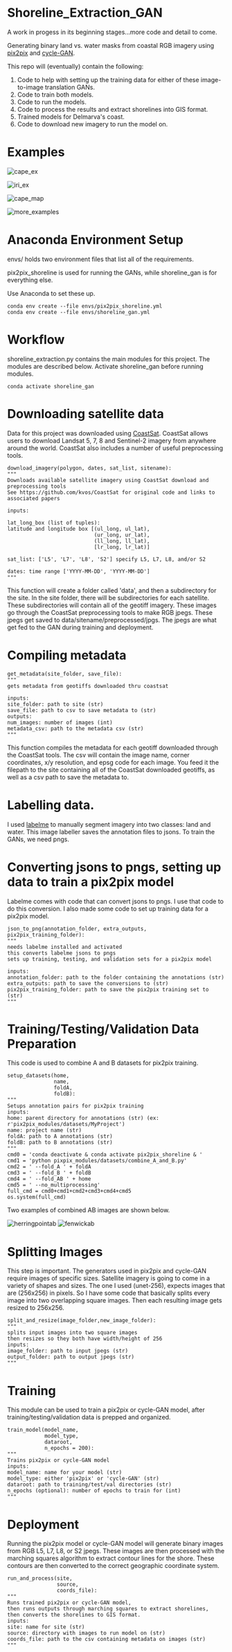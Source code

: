 # Shoreline_Extraction_GAN

A work in progess in its beginning stages...more code and detail to come.

Generating binary land vs. water masks from coastal RGB imagery using [pix2pix](https://github.com/junyanz/pytorch-CycleGAN-and-pix2pix) and [cycle-GAN](https://github.com/junyanz/pytorch-CycleGAN-and-pix2pix).

This repo will (eventually) contain the following:
1. Code to help with setting up the training data for either of these image-to-image translation GANs.
2. Code to train both models.
3. Code to run the models.
4. Code to process the results and extract shorelines into GIS format.
5. Trained models for Delmarva's coast.
6. Code to download new imagery to run the model on.

# Examples

![cape_ex](/images/capehenlopen_ex.png)

![iri_ex](/images/iri_example.png)

![cape_map](/images/capeHenlopen_length_years.png)

![more_examples](/images/input_output_shoreline.png)

# Anaconda Environment Setup

envs/ holds two environment files that list all of the requirements.

pix2pix_shoreline is used for running the GANs, while shoreline_gan is for everything else.

Use Anaconda to set these up.
    
    conda env create --file envs/pix2pix_shoreline.yml
    conda env create --file envs/shoreline_gan.yml

# Workflow

shoreline_extraction.py contains the main modules for this project. The modules are described below.
Activate shoreline_gan before running modules.

    conda activate shoreline_gan

# Downloading satellite data

Data for this project was downloaded using [CoastSat](https://github.com/kvos/CoastSat).
CoastSat allows users to download Landsat 5, 7, 8 and Sentinel-2 imagery from anywhere around the world.
CoastSat also includes a number of useful preprocessing tools.

    download_imagery(polygon, dates, sat_list, sitename):
    """
    Downloads available satellite imagery using CoastSat download and preprocessing tools
    See https://github.com/kvos/CoastSat for original code and links to associated papers
    
    inputs:
    
    lat_long_box (list of tuples):
    latitude and longitude box [(ul_long, ul_lat),
                                (ur_long, ur_lat),
                                (ll_long, ll_lat),
                                [lr_long, lr_lat)]
                                
    sat_list: ['L5', 'L7', 'L8', 'S2'] specify L5, L7, L8, and/or S2
    
    dates: time range ['YYYY-MM-DD', 'YYYY-MM-DD']
    """

This function will create a folder called 'data', and then a subdirectory for the site. 
In the site folder, there will be subdirectories for each satellite.
These subdirectories will contain all of the geotiff imagery.
These images go through the CoastSat preprocessing tools to make RGB jpegs.
These jpegs get saved to data/sitename/preprocessed/jpgs.
The jpegs are what get fed to the GAN during training and deployment.

# Compiling metadata

    get_metadata(site_folder, save_file):
    """
    gets metadata from geotiffs downloaded thru coastsat

    inputs:
    site_folder: path to site (str)
    save_file: path to csv to save metadata to (str)
    outputs:
    num_images: number of images (int)
    metadata_csv: path to the metadata csv (str)
    """
This function compiles the metadata for each geotiff downloaded through the CoastSat tools.
The csv will contain the image name, corner coordinates, x/y resolution, and epsg code for each image.
You feed it the filepath to the site containing all of the CoastSat downloaded geotiffs, as well as a csv path to save the metadata to.

# Labelling data.

I used [labelme](https://github.com/wkentaro/labelme) to manually segment imagery into two classes: land and water.
This image labeller saves the annotation files to jsons. To train the GANs, we need pngs.

# Converting jsons to pngs, setting up data to train a pix2pix model

Labelme comes with code that can convert jsons to pngs. I use that code to do this conversion.
I also made some code to set up training data for a pix2pix model.

    json_to_png(annotation_folder, extra_outputs, pix2pix_training_folder):
    """
    needs labelme installed and activated
    this converts labelme jsons to pngs
    sets up training, testing, and validation sets for a pix2pix model

    inputs: 
    annotation_folder: path to the folder containing the annotations (str)
    extra_outputs: path to save the conversions to (str)
    pix2pix_training_folder: path to save the pix2pix training set to (str)
    """

# Training/Testing/Validation Data Preparation

This code is used to combine A and B datasets for pix2pix training.

    setup_datasets(home,
                   name,
                   foldA,
                   foldB):
    """
    Setups annotation pairs for pix2pix training
    inputs:
    home: parent directory for annotations (str) (ex: r'pix2pix_modules/datasets/MyProject')
    name: project name (str)
    foldA: path to A annotations (str)
    foldB: path to B annotations (str)
    """
    cmd0 = 'conda deactivate & conda activate pix2pix_shoreline & '
    cmd1 = 'python pixpix_modules/datasets/combine_A_and_B.py'
    cmd2 = ' --fold_A ' + foldA
    cmd3 = ' --fold_B ' + foldB
    cmd4 = ' --fold_AB ' + home
    cmd5 = ' --no_multiprocessing'
    full_cmd = cmd0+cmd1+cmd2+cmd3+cmd4+cmd5
    os.system(full_cmd)

Two examples of combined AB images are shown below.

![herringpointab](/images/herringptab.jpeg)
![fenwickab](/images/fenwickab.jpeg)


# Splitting Images

This step is important. The generators used in pix2pix and cycle-GAN require images of specific sizes. 
Satellite imagery is going to come in a variety of shapes and sizes.
The one I used (unet-256), expects images that are (256x256) in pixels.
So I have some code that basically splits every image into two overlapping square images.
Then each resulting image gets resized to 256x256.

    split_and_resize(image_folder,new_image_folder):
    """
    splits input images into two square images
    then resizes so they both have width/height of 256
    inputs:
    image_folder: path to input jpegs (str)
    output_folder: path to output jpegs (str)
    """

# Training

This module can be used to train a pix2pix or cycle-GAN model, after training/testing/validation data is prepped and organized.

    train_model(model_name,
                model_type,
                dataroot,
                n_epochs = 200):
    """
    Trains pix2pix or cycle-GAN model
    inputs:
    model_name: name for your model (str)
    model_type: either 'pix2pix' or 'cycle-GAN' (str)
    dataroot: path to training/test/val directories (str)
    n_epochs (optional): number of epochs to train for (int)
    """

# Deployment

Running the pix2pix model or cycle-GAN model will generate binary images from RGB L5, L7, L8, or S2 jpegs.
These images are then processed with the marching squares algorithm to extract contour lines for the shore.
These contours are then converted to the correct geographic coordinate system.
    
    run_and_process(site,
                    source,
                    coords_file):
    """
    Runs trained pix2pix or cycle-GAN model,
    then runs outputs through marching squares to extract shorelines,
    then converts the shorelines to GIS format.
    inputs:
    site: name for site (str)
    source: directory with images to run model on (str)
    coords_file: path to the csv containing metadata on images (str)
    """
